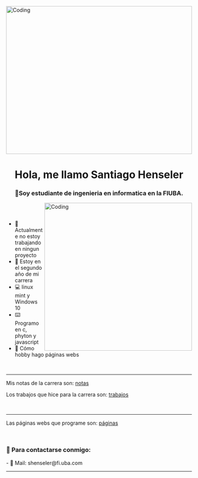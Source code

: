 <img align="center" alt="Coding" width="100%" height="400" src="https://media.giphy.com/media/eCqFYAVjjDksg/giphy.gif">

<h1 align="center">Hola, me llamo Santiago Henseler</h1>
<h3 align="center">📝Soy estudiante de ingenieria en informatica en la FIUBA.</h3>

<img align="right" alt="Coding" width="400" src="https://gotoclient.com/wp-content/uploads/2019/10/marketing-gif-2-1.gif">

<br />
<br />


- 💼 Actualmente no estoy trabajando en ningun proyecto
- 📝 Estoy en el segundo año de mi carrera
- 💻 linux mint y Windows 10
- ⌨️ Programo en c, phyton y javascript
- 🔌 Cómo hobby hago páginas webs 

<br/>
<hr/>

Mis notas de la carrera son: [notas](https://docs.google.com/spreadsheets/d/1bN4MPfwpkYLNvE_QgxWl0_l3uuxe1Knw/edit?usp=drivesdk&ouid=107057273326789953692&rtpof=true&sd=true)
<br />

Los trabajos que hice para la carrera son: [trabajos]()

<br />
<hr/>

Las páginas webs que programe son: [páginas]()

<br />
<h3 align="left">💬 Para contactarse conmigo:</h3>
- 📧 Mail: shenseler@fi.uba.com
<p align="left">
</p>
<hr />


